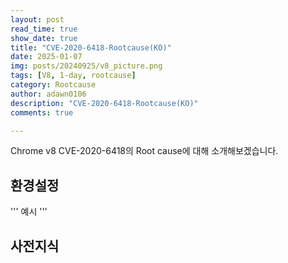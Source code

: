 ```yaml
---
layout: post
read_time: true
show_date: true
title: "CVE-2020-6418-Rootcause(KO)"
date: 2025-01-07
img: posts/20240925/v8_picture.png
tags: [V8, 1-day, rootcause]
category: Rootcause
author: adawn0106
description: "CVE-2020-6418-Rootcause(KO)"
comments: true

---
```


Chrome v8 CVE-2020-6418의 Root cause에 대해 소개해보겠습니다.

## 환경설정

'''
예시
'''



## 사전지식




